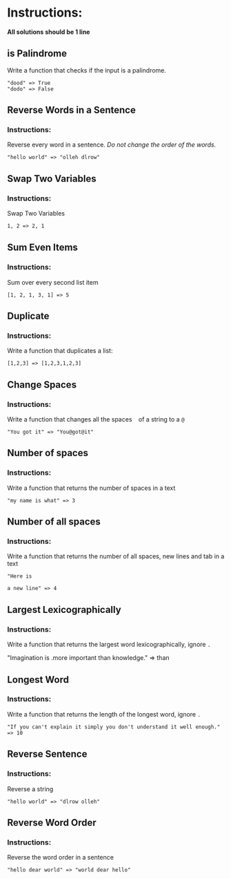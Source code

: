 
# Instructions:

**All solutions should be 1 line**

## is Palindrome
Write a function that checks if the input is a palindrome.
```text
"dood" => True
"dodo" => False
```

## Reverse Words in a Sentence
### Instructions:

Reverse every word in a sentence. *Do not change the order of the words.*
```
"hello world" => "olleh dlrow"
```


## Swap Two Variables
### Instructions:

Swap Two Variables
```txt
1, 2 => 2, 1
```


## Sum Even Items
### Instructions:

Sum over every second list item
```
[1, 2, 1, 3, 1] => 5
```


## Duplicate
### Instructions:

Write a function that duplicates a list:
```
[1,2,3] => [1,2,3,1,2,3]
```


## Change Spaces
### Instructions:

Write a function that changes all the spaces ` ` of a string to a `@`
```
"You got it" => "You@got@it"
```


## Number of spaces
### Instructions:

Write a function that returns the number of spaces in a text
```
"my name is what" => 3
```

## Number of all spaces
### Instructions:

Write a function that returns the number of all spaces, new lines and tab in a text

    "Here is

    a new line" => 4


## Largest Lexicographically
### Instructions:

Write a function that returns the largest word lexicographically, ignore `.`


"Imagination is .more important than knowledge." => than


## Longest Word
### Instructions:

Write a function that returns the length of the longest word, ignore `.`
```
"If you can't explain it simply you don't understand it well enough." => 10
```

## Reverse Sentence
### Instructions:

Reverse a string
```
"hello world" => "dlrow olleh"
```

## Reverse Word Order
### Instructions:

Reverse the word order in a sentence
```
"hello dear world" => "world dear hello"
```
